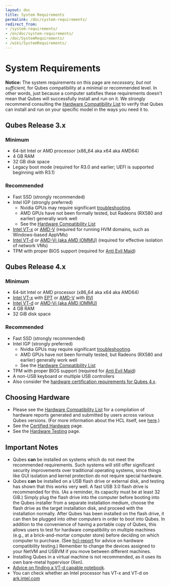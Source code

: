 ```yaml
---
layout: doc
title: System Requirements
permalink: /doc/system-requirements/
redirect_from:
- /system-requirements/
- /en/doc/system-requirements/
- /doc/SystemRequirements/
- /wiki/SystemRequirements/
---
```


# System Requirements #

<div class="alert alert-warning" role="alert">
  <i class="fa fa-exclamation-triangle"></i>
  <b>Notice:</b>
  The system requirements on this page are <em>necessary, but not sufficient,</em> for Qubes compatibility at a minimal or recommended level.
  In other words, just because a computer satisfies these requirements doesn't mean that Qubes will successfully install and run on it.
  We strongly recommend consulting the <a href="/hcl/">Hardware Compatibility List</a> to verify that Qubes can install and run on your specific model in the ways you need it to.
</div>

## Qubes Release 3.x ##

### Minimum ###

 * 64-bit Intel or AMD processor (x86\_64 aka x64 aka AMD64)
 * 4 GB RAM
 * 32 GB disk space
 * Legacy boot mode (required for R3.0 and earlier; UEFI is supported beginning with R3.1)

### Recommended ###

 * Fast SSD (strongly recommended)
 * Intel IGP (strongly preferred)
   * Nvidia GPUs may require significant [troubleshooting][nvidia].
   * AMD GPUs have not been formally tested, but Radeons (RX580 and earlier) generally work well
   * See the [Hardware Compatibility List]
 * [Intel VT-x] or [AMD-V] (required for running HVM domains, such as Windows-based AppVMs)
 * [Intel VT-d] or [AMD-Vi (aka AMD IOMMU)] (required for effective isolation of network VMs)
 * TPM with proper BIOS support (required for [Anti Evil Maid])

## Qubes Release 4.x ##

### Minimum ###

 * 64-bit Intel or AMD processor (x86\_64 aka x64 aka AMD64)
 * [Intel VT-x] with [EPT] or [AMD-V] with [RVI]
 * [Intel VT-d] or [AMD-Vi (aka AMD IOMMU)]
 * 4 GB RAM
 * 32 GiB disk space

### Recommended ###

 * Fast SSD (strongly recommended)
 * Intel IGP (strongly preferred)
   * Nvidia GPUs may require significant [troubleshooting][nvidia].
   * AMD GPUs have not been formally tested, but Radeons (RX580 and earlier) generally work well
   * See the [Hardware Compatibility List]
 * TPM with proper BIOS support (required for [Anti Evil Maid])
 * A non-USB keyboard or multiple USB controllers
 * Also consider the [hardware certification requirements for Qubes 4.x].

## Choosing Hardware ##

 * Please see the [Hardware Compatibility List] for a compilation of hardware reports generated and submitted by users across various Qubes versions.
   (For more information about the HCL itself, see [here][hcl-doc].)
 * See the [Certified Hardware] page.
 * See the [Hardware Testing] page.

## Important Notes ##

 * Qubes **can** be installed on systems which do not meet the recommended requirements.
   Such systems will still offer significant security improvements over traditional operating systems, since things like GUI isolation and kernel protection do not require special hardware.
 * Qubes **can** be installed on a USB flash drive or external disk, and testing has shown that this works very well. A fast USB 3.0 flash drive is recommended for this.
   (As a reminder, its capacity must be at least 32 GiB.)
   Simply plug the flash drive into the computer before booting into the Qubes installer from a separate installation medium, choose the flash drive as the target installation disk, and proceed with the installation normally.
   After Qubes has been installed on the flash drive, it can then be plugged into other computers in order to boot into Qubes.
   In addition to the convenience of having a portable copy of Qubes, this allows users to test for hardware compatibility on multiple machines (e.g., at a brick-and-mortar computer
   store) before deciding on which computer to purchase.
   (See [hcl-report] for advice on hardware compatibility testing.)
   Remember to change the devices assigned to your NetVM and USBVM if you move between different machines.
 * Installing Qubes in a virtual machine is not recommended, as it uses its own bare-metal hypervisor (Xen).
 * [Advice on finding a VT-d capable notebook][vt-d-notebook].
 * You can check whether an Intel processor has VT-x and VT-d on [ark.intel.com](https://ark.intel.com/content/www/us/en/ark.html#@Processors)


[nvidia]: /doc/install-nvidia-driver/
[hardware certification requirements for Qubes 4.x]: /news/2016/07/21/new-hw-certification-for-q4/
[Certified Hardware]: /doc/certified-hardware/
[Hardware Testing]: /doc/hardware-testing/
[Hardware Compatibility List]: /hcl/
[hcl-doc]: /doc/hcl/
[hcl-report]: /doc/hcl/#generating-and-submitting-new-reports
[Anti Evil Maid]: /doc/anti-evil-maid/
[live USB]: /doc/live-usb/
[#230]: https://github.com/QubesOS/qubes-issues/issues/230
[vt-d-notebook]: https://groups.google.com/d/msg/qubes-users/Sz0Nuhi4N0o/ZtpJdoc0OY8J
[Intel VT-x]: https://en.wikipedia.org/wiki/X86_virtualization#Intel_virtualization_.28VT-x.29
[AMD-V]: https://en.wikipedia.org/wiki/X86_virtualization#AMD_virtualization_.28AMD-V.29
[Intel VT-d]: https://en.wikipedia.org/wiki/X86_virtualization#Intel-VT-d
[AMD-Vi (aka AMD IOMMU)]: https://en.wikipedia.org/wiki/X86_virtualization#I.2FO_MMU_virtualization_.28AMD-Vi_and_Intel_VT-d.29
[EPT]: https://en.wikipedia.org/wiki/Second_Level_Address_Translation#Extended_Page_Tables
[RVI]: https://en.wikipedia.org/wiki/Second_Level_Address_Translation#Rapid_Virtualization_Indexing

